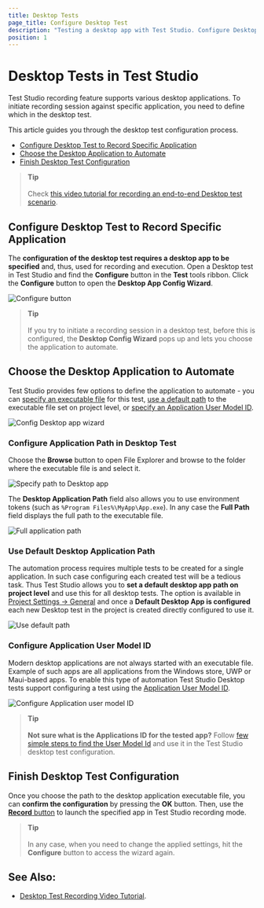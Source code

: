 ```yaml
---
title: Desktop Tests
page_title: Configure Desktop Test
description: "Testing a desktop app with Test Studio. Configure Desktop Test (Standalone) in Test Studio for automating desktop application. Create a Desktop test in Test Studio and record an automated scenario for desktop app. "
position: 1
---
```

# Desktop Tests in Test Studio

Test Studio recording feature supports various desktop applications. To initiate recording session against specific application, you need to define which in the desktop test.

This article guides you through the desktop test configuration process.

- [Configure Desktop Test to Record Specific Application](#configure-desktop-test-to-record-specific-application)
- [Choose the Desktop Application to Automate](#choose-the-desktop-application-to-automate)
- [Finish Desktop Test Configuration](#finish-desktop-test-configuration)

> **Tip**
> <br>
> <br>
> Check <a href="https://www.telerik.com/videos/teststudio/desktop-testing-video-tutorial" target="_blank">this video tutorial for recording an end-to-end Desktop test scenario</a>.

## Configure Desktop Test to Record Specific Application

The __configuration of the desktop test requires a desktop app to be specified__ and, thus, used for recording and execution. Open a Desktop test in Test Studio and find the __Configure__ button in the __Test__ tools ribbon. Click the __Configure__ button to open the __Desktop App Config Wizard__.

![Configure button](/img/automated-tests/desktop-testing/desktop-test/fig1.png)

> **Tip**
> <br>
> <br>
> If you try to initiate a recording session in a desktop test, before this is configured, the __Desktop Config Wizard__ pops up and lets you choose the application to automate.

## Choose the Desktop Application to Automate

Test Studio provides few options to define the application to automate - you can [specify an executable file](#configure-application-path-in-desktop-test) for this test, [use a default path](#use-default-desktop-application-path) to the executable file set on project level, or [specify an Application User Model ID](#configure-application-user-model-id). 

![Config Desktop app wizard](/img/automated-tests/desktop-testing/desktop-test/fig2.png)

### Configure Application Path in Desktop Test

Choose the __Browse__ button to open File Explorer and browse to the folder where the executable file is and select it.

![Specify path to Desktop app](/img/automated-tests/desktop-testing/desktop-test/fig3.png)

The __Desktop Application Path__ field also allows you to use environment tokens (such as `%Program Files%\MyApp\App.exe`). In any case the __Full Path__ field displays the full path to the executable file.

![Full application path](/img/automated-tests/desktop-testing/desktop-test/fig4.png)

### Use Default Desktop Application Path

The automation process requires multiple tests to be created for a single application. In such case configuring each created test will be a tedious task. Thus Test Studio allows you to __set a default desktop app path on project level__ and use this for all desktop tests. The option is available in <a href="/features/project-settings/general" target="_blank">Project Settings -> General</a> and once a __Default Desktop App is configured__ each new Desktop test in the project is created directly configured to use it.

![Use default path](/img/automated-tests/desktop-testing/desktop-test/fig5.png)

### Configure Application User Model ID 

Modern desktop applications are not always started with an executable file. Example of such apps are all applications from the Windows store, UWP or Maui-based apps. To enable this type of automation Test Studio Desktop tests support configuring a test using the <a href="https://docs.microsoft.com/en-us/windows/win32/shell/appids" target="_blank">Application User Model ID</a>. 

![Configure Application user model ID](/img/automated-tests/desktop-testing/desktop-test/fig6.png)

>__Tip__
><br>
><br>
> __Not sure what is the Applications ID for the tested app?__ Follow <a href="/automated-tests/desktop-testing/desktop-app-user-model-id" target="_blank">few simple steps to find the User Model Id</a> and use it in the Test Studio desktop test configuration. 

## Finish Desktop Test Configuration

Once you choose the path to the desktop application executable file, you can __confirm the configuration__ by pressing the __OK__ button. Then, use the <a href="/automated-tests/recording/overview#start-a-recording-session" target="_blank">__Record__ button</a> to launch the specified app in Test Studio recording mode.

> **Tip**
> <br>
> <br>
> In any case, when you need to change the applied settings, hit the __Configure__ button to access the wizard again.

## See Also:

* <a href="https://www.telerik.com/videos/teststudio/desktop-testing-video-tutorial" target="_blank">Desktop Test Recording Video Tutorial</a>.
